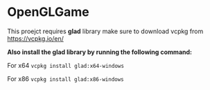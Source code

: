 # OpenGLGame

This proejct requires **glad** library make sure to download vcpkg from https://vcpkg.io/en/

**Also install the glad library by running the following command:**

For x64 `vcpkg install glad:x64-windows`

For x86 `vcpkg install glad:x86-windows`
